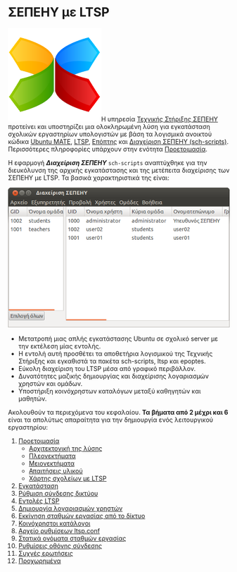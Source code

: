 # ΣΕΠΕΗΥ με LTSP

![](../images/ltsp.png#right-icon)Η υπηρεσία [Τεχνικής Στήριξης
ΣΕΠΕΗΥ](https://ts.sch.gr/) προτείνει και υποστηρίζει μια ολοκληρωμένη λύση για
εγκατάσταση σχολικών εργαστηρίων υπολογιστών με βάση τα λογισμικά ανοικτού
κώδικα [Ubuntu MATE](../glossary/index.md#ubuntu-mate),
[LTSP](../glossary/index.md#ltsp), [Επόπτης](../glossary/index.md#epoptes) και
[Διαχείριση ΣΕΠΕΗΥ (sch-scripts)](../glossary/index.md#sch-scripts).
Περισσότερες πληροφορίες υπάρχουν στην ενότητα [Προετοιμασία](preparation.md).

Η εφαρμογή ***Διαχείριση ΣΕΠΕΗΥ*** `sch-scripts` αναπτύχθηκε για την
διευκόλυνση της αρχικής εγκατάστασης και της μετέπειτα διαχείρισης των ΣΕΠΕΗΥ
με LTSP. Τα βασικά χαρακτηριστικά της είναι:

[![](sch-scripts.png)](sch-scripts.png)

- Μετατροπή μιας απλής εγκατάστασης Ubuntu σε σχολικό server με την εκτέλεση
  μίας εντολής.
- Η εντολή αυτή προσθέτει τα αποθετήρια λογισμικού της Τεχνικής Στήριξης και
  εγκαθιστά τα πακέτα sch-scripts, ltsp και epoptes.
- Εύκολη διαχείριση του LTSP μέσα από γραφικό περιβάλλον.
- Δυνατότητες μαζικής δημιουργίας και διαχείρισης λογαριασμών χρηστών και
  ομάδων.
- Υποστήριξη κοινόχρηστων καταλόγων μεταξύ καθηγητών και μαθητών.

Ακολουθούν τα περιεχόμενα του κεφαλαίου. **Τα βήματα από 2 μέχρι και 6** είναι
τα απολύτως απαραίτητα για την δημιουργία ενός λειτουργικού εργαστηρίου:

1.  [Προετοιμασία](preparation.md)
    - [Αρχιτεκτονική της λύσης](architecture.md)
    - [Πλεονεκτήματα](advantages.md)
    - [Μειονεκτήματα](disadvantages.md)
    - [Απαιτήσεις υλικού](requirements.md)
    - [Χάρτης σχολείων με LTSP](map.md)
2.  [Εγκατάσταση](installation.md)
3.  [Ρύθμιση σύνδεσης δικτύου](server-network.md)
4.  [Εντολές LTSP](ltsp-commands.md)
4.  [Δημιουργία λογαριασμών χρηστών](users.md)
5.  [Εκκίνηση σταθμών εργασίας από το δίκτυο](netboot.md)
6.  [Κοινόχρηστοι κατάλογοι](shared-folders.md)
7.  [Αρχείο ρυθμίσεων ltsp.conf](ltsp.conf.md)
8.  [Στατικά ονόματα σταθμών εργασίας](hostnames.md)
9.  [Ρυθμίσεις οθόνης σύνδεσης](dm.md)
10. [Συχνές ερωτήσεις](faq.md)
11. [Προχωρημένα](advanced.md)

